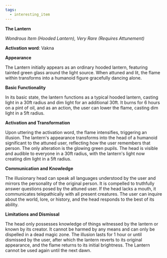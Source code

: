 ```yaml
---
tags:
  - interesting_item
---
```


**The Lantern**

*Wondrous Item (Hooded Lantern), Very Rare (Requires Attunement)*

**Activation word**: Vakna

**Appearance**

The Lantern initially appears as an ordinary hooded lantern, featuring tainted green glass around the light source. When attuned and lit, the flame within transforms into a humanoid figure gracefully dancing alone.

**Basic Functionality**

In its basic state, the lantern functions as a typical hooded lantern, casting light in a 30ft radius and dim light for an additional 30ft. It burns for 6 hours on a pint of oil, and as an action, the user can lower the flame, casting dim light in a 5ft radius.

**Activation and Transformation**

Upon uttering the activation word, the flame intensifies, triggering an illusion. The lantern's appearance transforms into the head of a humanoid significant to the attuned user, reflecting how the user remembers that person. The only alteration is the glowing green pupils. The head is visible and audible to everyone in a 30ft radius, with the lantern's light now creating dim light in a 5ft radius.

**Communication and Knowledge**

The illusionary head can speak all languages understood by the user and mirrors the personality of the original person. It is compelled to truthfully answer questions posed by the attuned user. If the head lacks a mouth, it communicates telepathically with all present creatures. The user can inquire about the world, lore, or history, and the head responds to the best of its ability.

**Limitations and Dismissal**

The head only possesses knowledge of things witnessed by the lantern or known by its creator. It cannot be harmed by any means and can only be dispelled in a dead magic zone. The illusion lasts for 1 hour or until dismissed by the user, after which the lantern reverts to its original appearance, and the flame returns to its initial brightness. The Lantern cannot be used again until the next dawn.